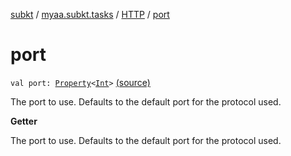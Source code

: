 [subkt](../../index.md) / [myaa.subkt.tasks](../index.md) / [HTTP](index.md) / [port](./port.md)

# port

`val port: `[`Property`](https://docs.gradle.org/current/javadoc/org/gradle/api/provider/Property.html)`<`[`Int`](https://kotlinlang.org/api/latest/jvm/stdlib/kotlin/-int/index.html)`>` [(source)](https://github.com/Myaamori/SubKt/blob/0.1.10/src/main/kotlin/myaa/subkt/tasks/tasks.kt#L1332)

The port to use. Defaults to the default port for the protocol used.

**Getter**

The port to use. Defaults to the default port for the protocol used.

